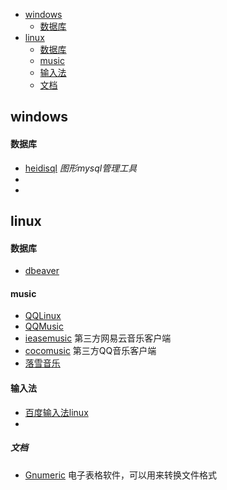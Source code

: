 * [windows](#windows)
  * [数据库](#数据库)
* [linux](#linux)
  * [数据库](#数据库)
  * [music](#music)
  * [输入法](#输入法)
  * [文档](#文档)
## windows
#### 数据库
* [heidisql](https://www.heidisql.com/download.php)  *图形mysql管理工具*
* []()
* []()
## linux
#### 数据库
* [dbeaver](https://dbeaver.io/download/)
#### music
* [QQLinux](https://im.qq.com/linuxqq/index.html)
* [QQMusic](https://y.qq.com/download/download.html)
* [ieasemusic](https://github.com/trazyn/ieaseMusic/releases)  第三方网易云音乐客户端
* [cocomusic](https://github.com/xtuJSer/CoCoMusic/releases)  第三方QQ音乐客户端
* [落雪音乐](https://github.com/lyswhut/lx-music-desktop/releases)
#### 输入法
* [百度输入法linux](http://srf.baidu.com/site/guanwang_linux/index.html)
* []()
##### 文档
* [Gnumeric]() 电子表格软件，可以用来转换文件格式
